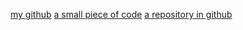 [my github](https://github.com/xfxc)
[a small piece of code](https://github.com/github/training-kit/blob/master/resources/learning-path/index.html#L32)
[a repository in github](https://github.com/github/training-kit)
